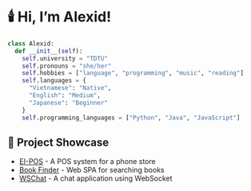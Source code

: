 # 🕯️ Hi, I’m Alexid!

```python
class Alexid:
  def __init__(self):
    self.university = "TDTU"
    self.pronouns = "she/her"
    self.hobbies = ["language", "programming", "music", "reading"]
    self.languages = {
      "Vietnamese": "Native",
      "English": "Medium",
      "Japanese": "Beginner"
    }
    self.programming_languages = ["Python", "Java", "JavaScript"]

```


## 🎏 Project Showcase
* [EI-POS](https://github.com/Alexid-ID/phone-store-nodejs) - A POS system for a phone store
* [Book Finder](https://github.com/Alexid-ID/bookstore) - Web SPA for searching books
* [WSChat](https://github.com/Alexid-ID/ws-app-chat) - A chat application using WebSocket
